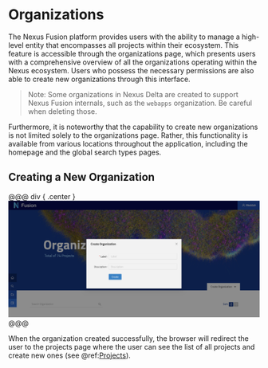 # Organizations

The Nexus Fusion platform provides users with the ability to manage a high-level entity that encompasses all projects within their ecosystem.
This feature is accessible through the organizations page, which presents users with a comprehensive overview of all the organizations operating within the Nexus ecosystem. Users who possess the necessary permissions are also able to create new organizations through this interface.

> Note: Some organizations in Nexus Delta are created to support Nexus Fusion internals, such as the `webapps` organization. Be careful when deleting those.

Furthermore, it is noteworthy that the capability to create new organizations is not limited solely to the organizations page. Rather, this functionality is available from various locations throughout the application, including the homepage and the global search types pages. 

## Creating a New Organization

@@@ div { .center }
![Create organization](assets/fusion-new-create-organization.png)
@@@

When the organization created successfully, the browser will redirect the user to the projects page where the user can see  the list of all projects and create new ones (see @ref:[Projects](./projects.md)).
